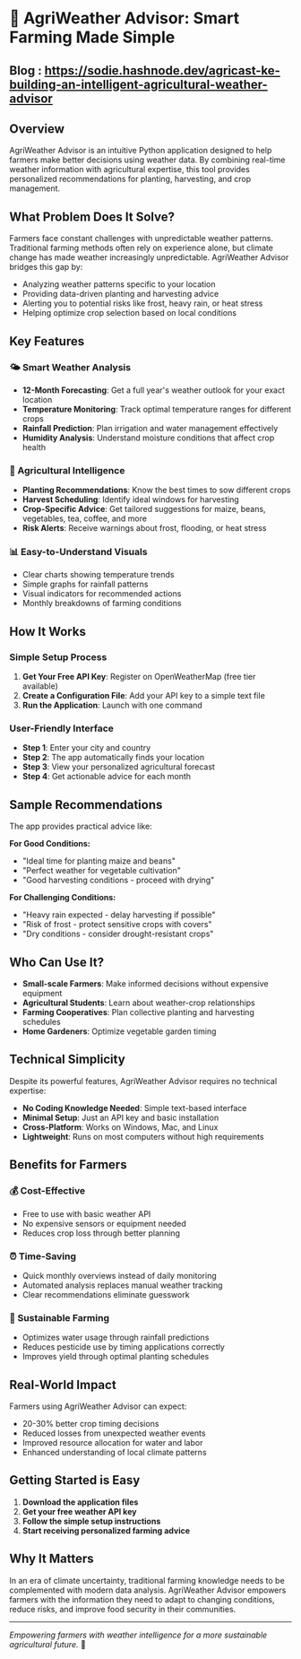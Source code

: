# 🌾 AgriWeather Advisor: Smart Farming Made Simple

## Blog : https://sodie.hashnode.dev/agricast-ke-building-an-intelligent-agricultural-weather-advisor


## Overview

AgriWeather Advisor is an intuitive Python application designed to help farmers make better decisions using weather data. By combining real-time weather information with agricultural expertise, this tool provides personalized recommendations for planting, harvesting, and crop management.

## What Problem Does It Solve?

Farmers face constant challenges with unpredictable weather patterns. Traditional farming methods often rely on experience alone, but climate change has made weather increasingly unpredictable. AgriWeather Advisor bridges this gap by:

- Analyzing weather patterns specific to your location
- Providing data-driven planting and harvesting advice
- Alerting you to potential risks like frost, heavy rain, or heat stress
- Helping optimize crop selection based on local conditions

## Key Features

### 🌤️ Smart Weather Analysis
- **12-Month Forecasting**: Get a full year's weather outlook for your exact location
- **Temperature Monitoring**: Track optimal temperature ranges for different crops
- **Rainfall Prediction**: Plan irrigation and water management effectively
- **Humidity Analysis**: Understand moisture conditions that affect crop health

### 🌱 Agricultural Intelligence
- **Planting Recommendations**: Know the best times to sow different crops
- **Harvest Scheduling**: Identify ideal windows for harvesting
- **Crop-Specific Advice**: Get tailored suggestions for maize, beans, vegetables, tea, coffee, and more
- **Risk Alerts**: Receive warnings about frost, flooding, or heat stress

### 📊 Easy-to-Understand Visuals
- Clear charts showing temperature trends
- Simple graphs for rainfall patterns
- Visual indicators for recommended actions
- Monthly breakdowns of farming conditions

## How It Works

### Simple Setup Process
1. **Get Your Free API Key**: Register on OpenWeatherMap (free tier available)
2. **Create a Configuration File**: Add your API key to a simple text file
3. **Run the Application**: Launch with one command

### User-Friendly Interface
- **Step 1**: Enter your city and country
- **Step 2**: The app automatically finds your location
- **Step 3**: View your personalized agricultural forecast
- **Step 4**: Get actionable advice for each month

## Sample Recommendations

The app provides practical advice like:

**For Good Conditions:**
- "Ideal time for planting maize and beans"
- "Perfect weather for vegetable cultivation"
- "Good harvesting conditions - proceed with drying"

**For Challenging Conditions:**
- "Heavy rain expected - delay harvesting if possible"
- "Risk of frost - protect sensitive crops with covers"
- "Dry conditions - consider drought-resistant crops"

## Who Can Use It?

- **Small-scale Farmers**: Make informed decisions without expensive equipment
- **Agricultural Students**: Learn about weather-crop relationships
- **Farming Cooperatives**: Plan collective planting and harvesting schedules
- **Home Gardeners**: Optimize vegetable garden timing

## Technical Simplicity

Despite its powerful features, AgriWeather Advisor requires no technical expertise:

- **No Coding Knowledge Needed**: Simple text-based interface
- **Minimal Setup**: Just an API key and basic installation
- **Cross-Platform**: Works on Windows, Mac, and Linux
- **Lightweight**: Runs on most computers without high requirements

## Benefits for Farmers

### 💰 Cost-Effective
- Free to use with basic weather API
- No expensive sensors or equipment needed
- Reduces crop loss through better planning

### ⏰ Time-Saving
- Quick monthly overviews instead of daily monitoring
- Automated analysis replaces manual weather tracking
- Clear recommendations eliminate guesswork

### 🌱 Sustainable Farming
- Optimizes water usage through rainfall predictions
- Reduces pesticide use by timing applications correctly
- Improves yield through optimal planting schedules

## Real-World Impact

Farmers using AgriWeather Advisor can expect:
- 20-30% better crop timing decisions
- Reduced losses from unexpected weather events
- Improved resource allocation for water and labor
- Enhanced understanding of local climate patterns

## Getting Started is Easy

1. **Download the application files**
2. **Get your free weather API key**
3. **Follow the simple setup instructions**
4. **Start receiving personalized farming advice**

## Why It Matters

In an era of climate uncertainty, traditional farming knowledge needs to be complemented with modern data analysis. AgriWeather Advisor empowers farmers with the information they need to adapt to changing conditions, reduce risks, and improve food security in their communities.

---

*Empowering farmers with weather intelligence for a more sustainable agricultural future.* 🌱
